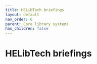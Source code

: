 ```yaml
---
title: HELibTech briefings
layout: default
nav_order: 6
parent: Core library systems
has_children: false
---
```


# HELibTech briefings
